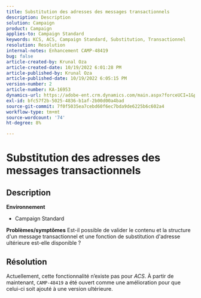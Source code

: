 ```yaml
---
title: Substitution des adresses des messages transactionnels
description: Description
solution: Campaign
product: Campaign
applies-to: Campaign Standard
keywords: KCS, ACS, Campaign Standard, Substitution, Transactionnel
resolution: Resolution
internal-notes: Enhancement CAMP-48419
bug: false
article-created-by: Krunal Oza
article-created-date: 10/19/2022 6:01:28 PM
article-published-by: Krunal Oza
article-published-date: 10/19/2022 6:05:15 PM
version-number: 2
article-number: KA-16953
dynamics-url: https://adobe-ent.crm.dynamics.com/main.aspx?forceUCI=1&pagetype=entityrecord&etn=knowledgearticle&id=b72c890b-d84f-ed11-bba2-00224808679b
exl-id: bfc57f2b-5025-4836-b1af-2b00d00a4bad
source-git-commit: 7f0f5035ea7cebd60f6ec7bda9de6225b6c602a4
workflow-type: tm+mt
source-wordcount: '74'
ht-degree: 8%

---
```


# Substitution des adresses des messages transactionnels

## Description

<b>Environnement</b>
- Campaign Standard



<b>Problèmes/symptômes</b>
Est-il possible de valider le contenu et la structure d&#39;un message transactionnel et une fonction de substitution d&#39;adresse ultérieure est-elle disponible ?


## Résolution


Actuellement, cette fonctionnalité n’existe pas pour *ACS*. À partir de maintenant, `CAMP-48419` a été ouvert comme une amélioration pour que celui-ci soit ajouté à une version ultérieure.

